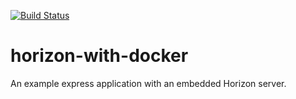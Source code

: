 [![Build Status](https://travis-ci.org/casche/horizon-with-docker.svg?branch=master)](https://travis-ci.org/casche/horizon-with-docker)

# horizon-with-docker

An example express application with an embedded Horizon server. 
